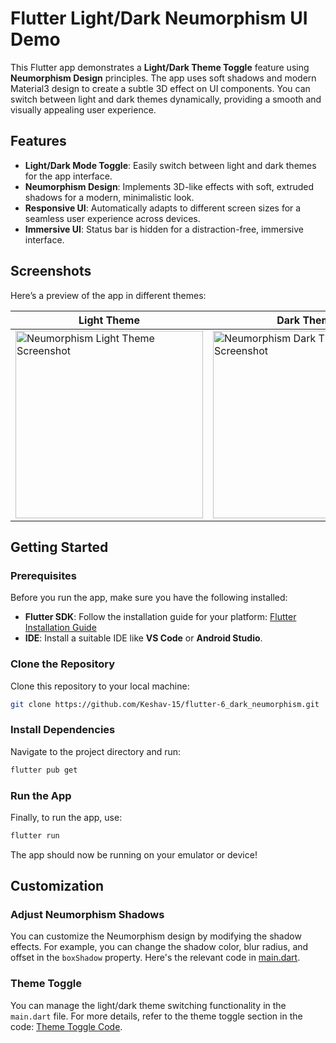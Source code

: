 # Flutter Light/Dark Neumorphism UI Demo

This Flutter app demonstrates a **Light/Dark Theme Toggle** feature using **Neumorphism Design** principles. The app uses soft shadows and modern Material3 design to create a subtle 3D effect on UI components. You can switch between light and dark themes dynamically, providing a smooth and visually appealing user experience.

## Features

- **Light/Dark Mode Toggle**: Easily switch between light and dark themes for the app interface.
- **Neumorphism Design**: Implements 3D-like effects with soft, extruded shadows for a modern, minimalistic look.
- **Responsive UI**: Automatically adapts to different screen sizes for a seamless user experience across devices.
- **Immersive UI**: Status bar is hidden for a distraction-free, immersive interface.

## Screenshots

Here’s a preview of the app in different themes:

| **Light Theme** | **Dark Theme** | **App in Action (GIF)** |
|-----------------|----------------|-------------------------|
| <img src="https://github.com/user-attachments/assets/68a4ea19-8be1-4ee8-ba2c-c305bfcf8793" width="300" alt="Neumorphism Light Theme Screenshot"/> | <img src="https://github.com/user-attachments/assets/feb7e889-b117-4db8-b0e3-8b602024cbe9" width="300" alt="Neumorphism Dark Theme Screenshot"/> | <img src="https://github.com/user-attachments/assets/58627114-4f20-44f4-bafd-92e8d61c868c" width="300" alt="Neumorphism Theme Toggle GIF"/> |

## Getting Started

### Prerequisites

Before you run the app, make sure you have the following installed:

- **Flutter SDK**: Follow the installation guide for your platform: [Flutter Installation Guide](https://flutter.dev/docs/get-started/install)
- **IDE**: Install a suitable IDE like **VS Code** or **Android Studio**.

### Clone the Repository

Clone this repository to your local machine:

```bash
git clone https://github.com/Keshav-15/flutter-6_dark_neumorphism.git
```

### Install Dependencies

Navigate to the project directory and run:

```bash
flutter pub get
```

### Run the App

Finally, to run the app, use:

```bash
flutter run
```

The app should now be running on your emulator or device!

## Customization

### Adjust Neumorphism Shadows
You can customize the Neumorphism design by modifying the shadow effects. For example, you can change the shadow color, blur radius, and offset in the `boxShadow` property. Here's the relevant code in [main.dart](https://github.com/Keshav-15/flutter-6_dark_neumorphism/blob/b25bf7b170e5b6e6a5bd84fb135cb138e5ed5565/lib/main.dart#L61).

### Theme Toggle
You can manage the light/dark theme switching functionality in the `main.dart` file. For more details, refer to the theme toggle section in the code: [Theme Toggle Code](lib/main.dart).

